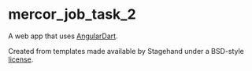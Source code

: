 # mercor_job_task_2

A web app that uses [AngularDart](https://angulardart.xyz).

Created from templates made available by Stagehand under a BSD-style
[license](https://github.com/dart-lang/stagehand/blob/master/LICENSE).
